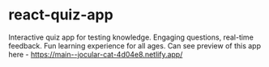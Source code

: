 # react-quiz-app
Interactive quiz app for testing knowledge. Engaging questions, real-time feedback. Fun learning experience for all ages.
Can see preview of this app here - https://main--jocular-cat-4d04e8.netlify.app/
